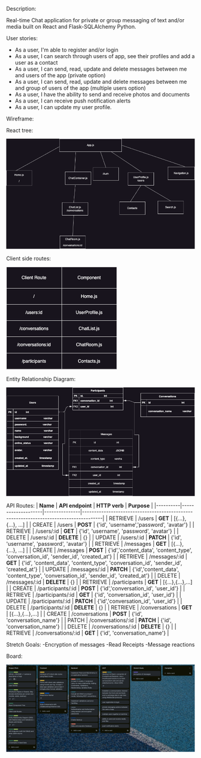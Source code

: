 
Description: 

Real-time Chat application for private or group messaging of text and/or media built on React and Flask-SQLAlchemy Python.

User stories:

- As a user, I'm able to register and/or login
- As a user, I can search through users of app, see their profiles and add a user as a contact
- As a user, I can send, read, update and delete messages between me and users of the app (private option)
- As a user, I can send, read, update and delete messages between me and group of users of the app (multiple users option)
- As a user, I have the ability to send and receive photos and documents
- As a user, I can receive push notification alerts
- As a user, I can update my user profile.


Wireframe:




React tree:

![Alt text](Tree.drawio.png)






Client side routes:

![Alt text](Client.drawio.png)


Entity Relationship Diagram:

![Alt text](ERD_new.drawio.png)



API Routes:
| **Name** | **API endpoint**   | **HTTP verb** | **Purpose**                                                                          |
|----------|--------------------|---------------|--------------------------------------------------------------------------------------|
| RETRIEVE | /users             | **GET**       | [{...}, {...}, ...]                                                                  |
| CREATE   | /users             | **POST**      | {'id', 'username','password', 'avatar'}                                              |
| RETRIEVE | /users/:id         | **GET**       | {'id', 'username', 'password', 'avatar'}                                             |
| DELETE   | /users/:id         | **DELETE**    | {}                                                                                   |
| UPDATE   | /users/:id         | **PATCH**     | {'id', 'username', 'password', 'avatar'}                                             |
| RETRIEVE | /messages          | **GET**       | [{...}, {...}, ...]                                                                  |
| CREATE   | /messages          | **POST**      | {'id','content_data', 'content_type', 'conversation_id', 'sender_id', 'created_at'}  |
| RETRIEVE | /messages/:id      | **GET**       | {'id', 'content_data', 'content_type', 'conversation_id', 'sender_id', 'created_at'} |
| UPDATE   | /messages/:id      | **PATCH**     | {'id','content_data', 'content_type', 'conversation_id', 'sender_id', 'created_at'}  |
| DELETE   | /messages/:id      | **DELETE**    | {}                                                                                   |
| RETRIEVE | /participants      | **GET**       | [{...},{...},...]                                                                    |
| CREATE   | /participants/:id  | **POST**      | {'id','conversation_id', 'user_id'}                                                  |
| RETRIEVE | /participants/:id  | **GET**       | {'id', 'conversation_id', 'user_id'}                                                 |
| UPDATE   | /participants/:id  | **PATCH**     | {'id','conversation_id', 'user_id'}                                                  |
| DELETE   | /participants/:id  | **DELETE**    | {}                                                                                   |
| RETRIEVE | /conversations     | **GET**       | [{...},{...},...]                                                                    |
| CREATE   | /conversations     | **POST**      | {'id', 'conversation_name'}                                                          |
| PATCH    | /conversations/:id | **PATCH**     | {'id', 'conversation_name'}                                                          |
| DELETE   | /conversations/:id | **DELETE**    | {}                                                                                   |
| RETRIEVE | /conversations/:id | **GET**       | {'id', 'conversation_name'}                                                          |

Stretch Goals:
-Encryption of messages
-Read Receipts
-Message reactions

Board:

![Alt text](image-2.png)

